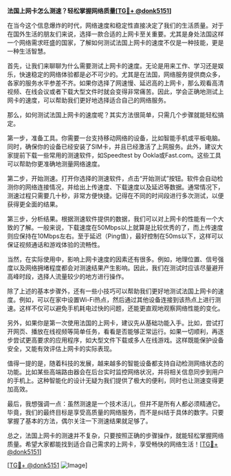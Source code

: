 **法国上网卡怎么测速？轻松掌握网络质量[[TG💪+ @donk5151](https://t.me/s/donk5151)]**

在当今这个信息爆炸的时代，网络速度和稳定性直接决定了我们的生活质量。对于在国外生活的朋友们来说，选择一款合适的上网卡至关重要。尤其是身处法国这样一个网络需求旺盛的国家，了解如何测试法国上网卡的速度不仅是一种技能，更是一种生活智慧。

首先，让我们来聊聊为什么需要测试上网卡的速度。无论是用来工作、学习还是娱乐，快速稳定的网络体验都是必不可少的。尤其是在法国，网络服务提供商众多，各家的服务水平参差不齐。如果你选择了网速慢、延迟高的上网卡，那么观看高清视频、在线会议或者下载大型文件时就会变得非常痛苦。因此，学会正确地测试上网卡的速度，可以帮助我们更好地选择适合自己的网络服务。

那么，如何测试法国上网卡的速度呢？其实方法很简单，只需几个步骤就能轻松搞定。

第一步，准备工具。你需要一台支持移动网络的设备，比如智能手机或平板电脑。同时，确保你的设备已经安装了SIM卡，并且已经激活了上网服务。此外，建议大家提前下载一些常用的测速软件，如Speedtest by Ookla或Fast.com。这些工具可以帮助你更准确地测量网络速度。

第二步，开始测速。打开你选择的测速软件，点击“开始测试”按钮。软件会自动检测你的网络连接情况，并给出上传速度、下载速度以及延迟等数据。通常情况下，测速过程只需要几十秒，非常方便快捷。记得在不同的时间段进行多次测试，以便获得更全面的结果。

第三步，分析结果。根据测速软件提供的数据，我们可以对上网卡的性能有一个大致的了解。一般来说，下载速度在50Mbps以上就算是比较优秀的了，而上传速度则应保持在10Mbps左右。至于延迟（Ping值），最好控制在50ms以下，这样可以保证视频通话和游戏体验的流畅性。

当然，在实际使用中，影响上网卡速度的因素还有很多。例如，地理位置、信号强度以及网络拥堵程度都会对测速结果产生影响。因此，我们在测试时应该尽量避开高峰时段，选择人流量较少的地方进行操作。

除了上述的基本步骤外，还有一些小技巧可以帮助我们更好地测试法国上网卡的速度。例如，可以在家中设置Wi-Fi热点，然后通过其他设备连接到该热点上进行测速。这样不仅可以避免手机耗电过快的问题，还能更直观地观察网络性能的变化。

另外，如果你是第一次使用法国的上网卡，建议先从基础功能入手。比如，尝试打开网页、播放在线视频等简单任务，看看是否能够正常运行。如果一切顺利，再逐步尝试更高要求的应用程序，如大型文件下载或多人在线游戏。这样既能保护设备安全，又能有效评估上网卡的实际表现。

值得一提的是，随着科技的发展，越来越多的智能设备都支持自动检测网络状态的功能。比如某些高端路由器会在后台实时监控网络状况，并将相关信息同步到用户的手机上。这种智能化的设计无疑为我们提供了极大的便利，同时也让测速变得更加高效。

最后，我想强调一点：虽然测速是一个技术活儿，但并不是所有人都必须精通它。毕竟，我们的最终目标是享受高质量的网络服务，而不是纠结于具体的数字。只要掌握了基本的方法，偶尔关注一下测速结果就足够了。

总之，法国上网卡的测速并不复杂，只要按照正确的步骤操作，就能轻松掌握网络质量。希望大家都能找到适合自己需求的上网卡，享受畅快的网络生活！[[TG💪+ @donk5151](https://t.me/s/donk5151)]

[[TG💪+ @donk5151](https://t.me/s/donk5151) ![Image](https://i.postimg.cc/rwNCRYN7/Snipaste-2025-04-30-17-27-05.png)]